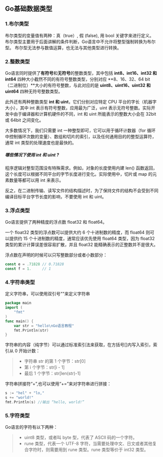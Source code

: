 ## Go基础数据类型
### 1.布尔类型
布尔类型的变量值有两种：真（true）, 假 (false), 用 bool 关键字来进行定义。
布尔类型主要用于后面讲解的条件判断，Go语言中不允许将整型强制转换为布尔型。
布尔型无法参与数值运算，也无法与其他类型进行转换。
### 2.整数类型
Go语言同时提供了**有符号**和**无符号**的整数类型，其中包括 **int8、int16、int32 和 int64** 四种大小截然不同的有符号整数类型，分别对应 **8、16、32、64 bit（二进制位）**大小的有符号整数，与此对应的是 **uint8、uint16、uint32 和 uint64** 四种无符号整数类型。

此外还有两种整数类型 **int 和 uint**，它们分别对应特定 CPU 平台的字长（机器字大小），其中 int 表示有符号整数，应用最为广泛，uint 表示无符号整数。实际开发中由于编译器和计算机硬件的不同，int 和 uint 所能表示的整数大小会在 32bit 或 64bit 之间变化。

大多数情况下，我们只需要 int 一种整型即可，它可以用于循环计数器（for 循环中控制循环次数的变量）、数组和切片的索引，以及任何通用目的的整型运算符，通常 int 类型的处理速度也是最快的。

##### **哪些情况下使用 int 和 uint ?**
程序逻辑对整型范围没有特殊需求。例如，对象的长度使用内建 len() 函数返回，这个长度可以根据不同平台的字节长度进行变化。实际使用中，切片或 map 的元素数量等都可以用 int 来表示。

反之，在二进制传输、读写文件的结构描述时，为了保持文件的结构不会受到不同编译目标平台字节长度的影响，不要使用 int 和 uint。
### 3.浮点类型
Go语言提供了两种精度的浮点数 float32 和 float64。

一个 float32 类型的浮点数可以提供大约 6 个十进制数的精度，而 float64 则可以提供约 15 个十进制数的精度，通常应该优先使用 float64 类型，因为 float32 类型的累计计算误差很容易扩散，并且 float32 能精确表示的正整数并不是很大。

浮点数在声明的时候可以只写整数部分或者小数部分：
```go
const e = .71828 // 0.71828
const f = 1.     // 1
```
### 4.字符串类型
定义字符串，可以使用双引号""来定义字符串
```go
package main
import (
    "fmt"
)
func main() {
    var str = "hello\nGo语言教程"
    fmt.Println(str)
}
```
字符串的内容（纯字节）可以通过标准索引法来获取，在方括号[]内写入索引，索引从 0 开始计数：
>* 字符串 str 的第 1 个字节：str[0]
>* 第 i 个字节：str[i - 1]
>* 最后 1 个字节：str[len(str)-1]

字符串拼接符“+”,也可以使用“+=”来对字符串进行拼接：
```go
s := "hel" + "lo,"
s += "world!"
fmt.Println(s) //输出 “hello, world!”
```

### 5.字符类型
Go语言的字符有以下两种：
>* uint8 类型，或者叫 byte 型，代表了 ASCII 码的一个字符。
>* rune 类型，代表一个 UTF-8 字符，当需要处理中文、日文或者其他复合字符时，则需要用到 rune 类型。rune 类型等价于 int32 类型。

